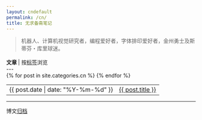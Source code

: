 ```yaml
---
layout: cndefault
permalink: /cn/
title: 无求备斋笔记
---
```


<article>
<blockquote><p>
机器人、计算机视觉研究者，编程爱好者，字体排印爱好者，金州勇士及斯蒂芬・库里球迷。
</p></blockquote>
</article>

<p style="text-align:left;margin-top:1.2em;margin-bottom:0;">
<b>文章 </b>
| 按<a href="/cnarchive#tags">标签</a>浏览 
<!--<span style="float:right;">按<a href="/cnarchive#tags">标签</a>浏览</span>-->
</p>
---

<article>
<table>
{% for post in site.categories.cn %}
<tr id="blog-table">
<td>{{ post.date | date: "%Y-%m-%d" }}</td>
<td><a class="post-list-item" href="{{ post.url | prepend: site.baseurl }}">{{ post.title }}</a></td>
</tr>
{% endfor %}
</table>
</article>
<hr>
<p>博文<a href="/cnarchive">归档</a></p>
